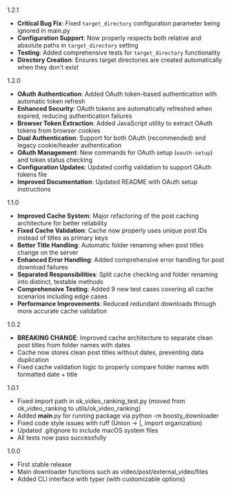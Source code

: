 1.2.1

- **Critical Bug Fix**: Fixed `target_directory` configuration parameter being ignored in main.py
- **Configuration Support**: Now properly respects both relative and absolute paths in `target_directory` setting
- **Testing**: Added comprehensive tests for `target_directory` functionality
- **Directory Creation**: Ensures target directories are created automatically when they don't exist

1.2.0

- **OAuth Authentication**: Added OAuth token-based authentication with automatic token refresh
- **Enhanced Security**: OAuth tokens are automatically refreshed when expired, reducing authentication failures
- **Browser Token Extraction**: Added JavaScript utility to extract OAuth tokens from browser cookies 
- **Dual Authentication**: Support for both OAuth (recommended) and legacy cookie/header authentication
- **OAuth Management**: New commands for OAuth setup (`oauth-setup`) and token status checking
- **Configuration Updates**: Updated config validation to support OAuth tokens file
- **Improved Documentation**: Updated README with OAuth setup instructions

1.1.0

- **Improved Cache System**: Major refactoring of the post caching architecture for better reliability
- **Fixed Cache Validation**: Cache now properly uses unique post IDs instead of titles as primary keys
- **Better Title Handling**: Automatic folder renaming when post titles change on the server
- **Enhanced Error Handling**: Added comprehensive error handling for post download failures
- **Separated Responsibilities**: Split cache checking and folder renaming into distinct, testable methods
- **Comprehensive Testing**: Added 9 new test cases covering all cache scenarios including edge cases
- **Performance Improvements**: Reduced redundant downloads through more accurate cache validation

1.0.2

- **BREAKING CHANGE**: Improved cache architecture to separate clean post titles from folder names with dates
- Cache now stores clean post titles without dates, preventing data duplication
- Fixed cache validation logic to properly compare folder names with formatted date + title

1.0.1

- Fixed import path in ok_video_ranking_test.py (moved from ok_video_ranking to utils/ok_video_ranking)
- Added __main__.py for running package via python -m boosty_downloader
- Fixed code style issues with ruff (Union -> |, import organization)
- Updated .gitignore to include macOS system files
- All tests now pass successfully

1.0.0

- First stable release
- Main downloader functions such as video/post/external_video/files
- Added CLI interface with typer (with customizable options)
